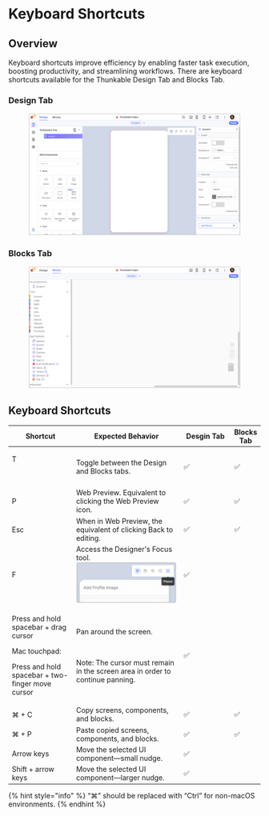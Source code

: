 # Keyboard Shortcuts

## Overview

Keyboard shortcuts improve efficiency by enabling faster task execution, boosting productivity, and streamlining workflows. There are keyboard shortcuts available for the Thunkable Design Tab and Blocks Tab.

### Design Tab

<figure><img src=".gitbook/assets/Design Tab - blank project.png" alt=""><figcaption></figcaption></figure>

### Blocks Tab

<figure><img src=".gitbook/assets/Blocks Tab - blank project.png" alt=""><figcaption></figcaption></figure>

## Keyboard Shortcuts

<table><thead><tr><th width="167">Shortcut</th><th width="326">Expected Behavior</th><th width="130">Desgin Tab</th><th>Blocks Tab</th></tr></thead><tbody><tr><td><p>T</p><p><br></p></td><td>Toggle between the Design and Blocks tabs.</td><td>✅</td><td>✅</td></tr><tr><td>P</td><td>Web Preview. Equivalent to clicking the Web Preview icon.</td><td>✅</td><td>✅</td></tr><tr><td>Esc </td><td>When in Web Preview, the equivalent of clicking Back to editing.</td><td>✅</td><td>✅</td></tr><tr><td>F</td><td>Access the Designer's Focus tool.<br><img src=".gitbook/assets/Focus tool.png" alt=""></td><td>✅</td><td><br></td></tr><tr><td><p>Press and hold spacebar + drag cursor</p><p></p><p>Mac touchpad:</p><p>Press and hold spacebar + two-finger move cursor </p></td><td><p>Pan around the screen. </p><p><img src="https://lh3.googleusercontent.com/5mXSuvjGvYffWCH_PQwj43tzPpQK5EjlCrYcUxG_eQjijt8BZOI2Uz--weYFzSgYu7gII5VN8RXJ8esc6N2bc5MEYDGMBTvtPvEHW37oYPti8qCdqTEpN36hWwEAQdZ2sQMQ4XOwWuF1GxGIq2hbKc8" alt=""></p><p></p><p>Note: The cursor must remain in the screen area in order to continue panning. </p></td><td>✅</td><td><br></td></tr><tr><td>⌘ + C</td><td>Copy screens, components, and blocks.</td><td>✅</td><td>✅</td></tr><tr><td>⌘ + P</td><td>Paste copied screens, components, and blocks.</td><td>✅</td><td>✅</td></tr><tr><td>Arrow keys</td><td>Move the selected UI component—small nudge.</td><td>✅</td><td></td></tr><tr><td>Shift + arrow keys</td><td>Move the selected UI component—larger nudge.</td><td>✅</td><td></td></tr></tbody></table>

{% hint style="info" %}
“⌘” should be replaced with “Ctrl” for non-macOS environments.
{% endhint %}
